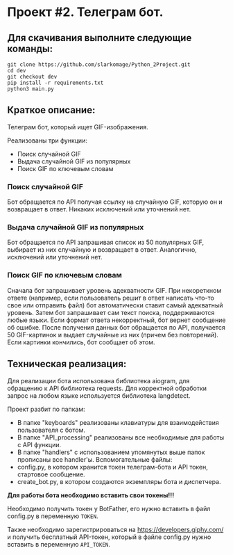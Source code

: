 # Проект #2. Телеграм бот.

## Для скачивания выполните следующие команды:

```
git clone https://github.com/slarkomage/Python_2Project.git
cd dev
git checkout dev
pip install -r requirements.txt
python3 main.py
```

## Краткое описание:

Телеграм бот, который ищет GIF-изображения.

Реализованы три функции:
* Поиск случайной GIF
* Выдача случайной GIF из популярных
* Поиск GIF по ключевым словам
### Поиск случайной GIF
Бот обращается по API получая ссылку на случайную GIF, которую он и возвращает в ответ. Никаких исключений или уточнений нет.
### Выдача случайной GIF из популярных
Бот обращается по API запрашивая список из 50 популярных GIF, выбирает из них случайную и возвращает в ответ. Аналогично, исключений или уточнений нет.
### Поиск GIF по ключевым словам
Сначала бот запрашивает уровень адекватности GIF. При некореткном ответе (например, если пользователь решит в ответ написать что-то свое или отправить файл) бот
автоматически ставит самый адекватный уровень. Затем бот запрашивает сам текст поиска, поддерживаются любые языки. Если формат ответа некорректный, бот вернет сообщение
об ошибке. После получения данных бот обращается по API, получается 50 GIF-картинок и выдает случайные из них (причем без повторений). Если картинки кончились, бот 
сообщает об этом.

## Техническая реализация:

Для реализации бота использована библиотека aiogram, для обращению к API библиотека requests. Для корректной обработки запрос на любом языке используется библиотека
langdetect.

Проект разбит по папкам:
* В папке "keyboards" реализованы клавиатуры для взаимодействия пользователя с ботом.
* В папке "API_processing" реализованы все необходимые для работы с API функции.
* В папке "handlers" с использованием упомянутых выше папок прописаны все handler'ы.
Вспомогательные файлы:
* config.py, в котором хранится токен телеграм-бота и API токен, стартовое сообщение.
* create_bot.py, в котором создаются экземпляры бота и диспетчера. 

**Для работы бота необходимо вставить свои токены!!!**

Необходимо получить токен у BotFather, его нужно вставить в файл config.py в переменную ```TOKEN```.

Также необходимо зарегистрироваться на https://developers.giphy.com/ и получить бесплатный API-токен, который в файле config.py нужно вставить в переменную ```API_TOKEN```.
